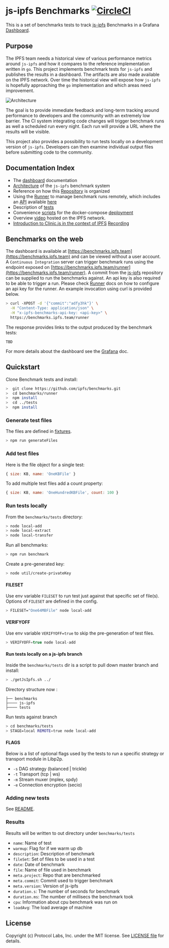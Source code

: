  # js-ipfs Benchmarks [![CircleCI](https://circleci.com/gh/ipfs/benchmarks.svg?style=svg)](https://circleci.com/gh/ipfs/benchmarks)

This is a set of benchmarks tests to track [js-ipfs](https://github.com/ipfs/js-ipfs) Benchmarks in a Grafana [Dashboard](https://benchmarks.ipfs.team).

## Purpose

The IPFS team needs a historical view of various performance metrics around `js-ipfs`
and how it compares to the reference implementation written in `go`. This project
implements benchmark tests for `js-ipfs` and publishes the results in a dashboard.
The artifacts are also made available on the IPFS network. Over time the historical
view will expose how `js-ipfs` is hopefully approaching the `go` implementation
and which areas need improvement.

![Architecture](architecture.png)

The goal is to provide immediate feedback and long-term tracking around performance
to developers and the community with an extremely low barrier.
The CI system integrating code changes will trigger benchmark runs as well a scheduled
run every night. Each run will provide a URL where the results will be visible.

This project also provides a possibility to run tests locally on a development
version of `js-ipfs`. Developers can then examine individual output files before
submitting code to the community.

## Documentation Index

* The [dashboard](infrastructure/grafana/README.md) documentation
* [Architecture](infrastructure/README.md) of the `js-ipfs` benchmark system
* Reference on how this [Repository](CONTRIBUTING.md) is organized
* Using the [Runner](runner/README.md) to manage benchmark runs remotely, which includes an [API](https://benchmarks.ipfs.team/runner/docs/index.html) available [here](https://benchmarks.ipfs.team/runner)
* Description of [tests](tests/README.md)
* Convenience [scripts](scripts/README.md) for the docker-compose [deployment](infrastructure/deploy/README.md)
* Overview [video](https://ipfs.io/ipfs/QmSZgcL7dyjcifZ5uJYmBDCCACfzQD5Ve2RFSoB4RdYATp) hosted on the IPFS network.
* [Introduction to Clinic.js in the context of IPFS](https://github.com/ipfs/team-mgmt/issues/796) [Recording](https://nearform.zoom.us/recording/play/A-4Vn3jA5aeK9BCPwKCA44IfwpLZePIBlzvD1bUYF7JqTXnG2JptVaLEVcRUmQ1i)

## Benchmarks on the web

The dashboard is available at [https://benchmarks.ipfs.team](https://benchmarks.ipfs.team) and can be viewed without a user account.
A `Continuous Integration` server can trigger benchmark runs using the endpoint exposed on [https://benchmarks.ipfs.team/runner](https://benchmarks.ipfs.team/runner). A commit from the [js-ipfs](https://github.com/ipfs/js-ipfs) repository can be supplied to run the benchmarks against. An api key is also required to be able to trigger a run. Please check [Runner](runner/README.md) docs on how to configure an api key for the runner. An example invocation using curl is provided below.

```bash
> curl -XPOST -d '{"commit":"adfy3hk"}' \
  -H "Content-Type: application/json" \
  -H "x-ipfs-benchmarks-api-key: <api-key>" \
  https://benchmarks.ipfs.team/runner
```

The response provides links to the output produced by the benchmark tests:

```
TBD
```

For more details about the dashboard see the [Grafana](infrastructure/grafana/README.md) doc.

## Quickstart

Clone Benchmark tests and install:

```bash
>  git clone https://github.com/ipfs/benchmarks.git
>  cd benchmarks/runner
>  npm install
>  cd ../tests
>  npm install
```

### Generate test files

The files are defined in [fixtures](tests/lib/fixtures.js).

```bash
> npm run generateFiles
```

### Add test files

Here is the file object for a single test:

```js
{ size: KB, name: 'OneKBFile' }
```

To add multiple test files add a count property:

```js
{ size: KB, name: 'OneHundredKBFile', count: 100 }
```

### Run tests locally

From the `benchmarks/tests` directory:

```bash
> node local-add
> node local-extract
> node local-transfer
```

Run all benchmarks:

```bash
> npm run benchmark
```

Create a pre-generated key:

```bash
> node util/create-privateKey
```

#### FILESET

Use env variable `FILESET` to run test just against that specific set of file(s).  Options of `FILESET` are defined in the config.

```bash
> FILESET="One64MBFile" node local-add
```

#### VERIFYOFF

Use env variable `VERIFYOFF=true` to skip the pre-generation of test files.

```js
> VERIFYOFF=true node local-add
```

#### Run tests locally on a js-ipfs branch

Inside the `benchmarks/tests` dir is a script to pull down master branch and install:

```bash
> ./getJsIpfs.sh ../
```

Directory structure now :
```
├── benchmarks
├──── js-ipfs
├──── tests
```

Run tests against branch

```bash
> cd benchmarks/tests
> STAGE=local REMOTE=true node local-add
```

#### FLAGS

Below is a list of optional flags used by the tests to run a specific strategy or transport module in Libp2p.

- `-s` DAG strategy (balanced | trickle)
- `-t` Transport (tcp | ws)
- `-m` Stream muxer (mplex, spdy)
- `-e` Connection encryption (secio)

### Adding new tests

See [README](tests/README.md).

###  Results

Results will be written to out directory under `benchmarks/tests`

* `name`: Name of test
* `warmup`: Flag for if we warm up db
* `description`: Description of benchmark
* `fileSet`: Set of files to be used in a test
* `date`: Date of benchmark
* `file`: Name of file used in benchmark
* `meta.project`: Repo that are benchmarked
* `meta.commit`: Commit used to trigger benchmark
* `meta.version`: Version of js-ipfs
* `duration.s`: The number of seconds for benchmark
* `duration.ms`: The number of millisecs the benchmark took
* `cpu`: Information about cpu benchmark was run on
* `loadAvg`: The load average of machine

## License

Copyright (c) Protocol Labs, Inc. under the MIT license. See [LICENSE file](./LICENSE) for details.
